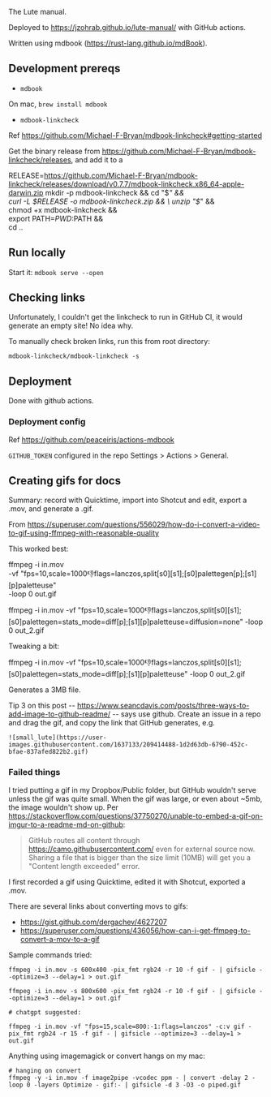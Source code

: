 The Lute manual.

Deployed to https://jzohrab.github.io/lute-manual/ with GitHub actions.

Written using mdbook (https://rust-lang.github.io/mdBook).

## Development prereqs

* `mdbook`

On mac, `brew install mdbook`

* `mdbook-linkcheck`

Ref https://github.com/Michael-F-Bryan/mdbook-linkcheck#getting-started

Get the binary release from https://github.com/Michael-F-Bryan/mdbook-linkcheck/releases, and add it to a

RELEASE=https://github.com/Michael-F-Bryan/mdbook-linkcheck/releases/download/v0.7.7/mdbook-linkcheck.x86_64-apple-darwin.zip
mkdir -p mdbook-linkcheck && cd "$_" && \
  curl -L $RELEASE -o mdbook-linkcheck.zip && \
  unzip "$_" && \
  chmod +x mdbook-linkcheck && \
  export PATH=$PWD:$PATH && \
  cd ..

## Run locally

Start it: `mdbook serve --open`

## Checking links

Unfortunately, I couldn't get the linkcheck to run in GitHub CI, it would generate an empty site!  No idea why.

To manually check broken links, run this from root directory:

```
mdbook-linkcheck/mdbook-linkcheck -s
```

## Deployment

Done with github actions.

### Deployment config

Ref https://github.com/peaceiris/actions-mdbook

`GITHUB_TOKEN` configured in the repo Settings > Actions > General.

## Creating gifs for docs

Summary: record with Quicktime, import into Shotcut and edit, export a .mov, and generate a .gif.

From https://superuser.com/questions/556029/how-do-i-convert-a-video-to-gif-using-ffmpeg-with-reasonable-quality

This worked best:

ffmpeg -i in.mov \
    -vf "fps=10,scale=1000:-1:flags=lanczos,split[s0][s1];[s0]palettegen[p];[s1][p]paletteuse" \
    -loop 0 out.gif

ffmpeg -i in.mov -vf "fps=10,scale=1000:-1:flags=lanczos,split[s0][s1];[s0]palettegen=stats_mode=diff[p];[s1][p]paletteuse=diffusion=none" -loop 0 out_2.gif


Tweaking a bit:

ffmpeg -i in.mov -vf "fps=10,scale=1000:-1:flags=lanczos,split[s0][s1];[s0]palettegen=stats_mode=diff[p];[s1][p]paletteuse" -loop 0 out_2.gif

Generates a 3MB file.


Tip 3 on this post -- https://www.seancdavis.com/posts/three-ways-to-add-image-to-github-readme/ -- says use github.  Create an issue in a repo and drag the gif, and copy the link that GitHub generates, e.g.

```
![small_lute](https://user-images.githubusercontent.com/1637133/209414488-1d2d63db-6790-452c-bfae-837afed822b2.gif)
```

### Failed things

I tried putting a gif in my Dropbox/Public folder, but GitHub wouldn't serve unless the gif was quite small.  When the gif was large, or even about ~5mb, the image wouldn't show up.  Per https://stackoverflow.com/questions/37750270/unable-to-embed-a-gif-on-imgur-to-a-readme-md-on-github:

> GitHub routes all content through https://camo.githubusercontent.com/ even for external source now. Sharing a file that is bigger than the size limit (10MB) will get you a "Content length exceeded" error.

I first recorded a gif using Quicktime, edited it with Shotcut, exported a .mov.

There are several links about converting movs to gifs:

* https://gist.github.com/dergachev/4627207
* https://superuser.com/questions/436056/how-can-i-get-ffmpeg-to-convert-a-mov-to-a-gif

Sample commands tried:

```
ffmpeg -i in.mov -s 600x400 -pix_fmt rgb24 -r 10 -f gif - | gifsicle --optimize=3 --delay=1 > out.gif

ffmpeg -i in.mov -s 800x600 -pix_fmt rgb24 -r 10 -f gif - | gifsicle --optimize=3 --delay=1 > out.gif

# chatgpt suggested:

ffmpeg -i in.mov -vf "fps=15,scale=800:-1:flags=lanczos" -c:v gif -pix_fmt rgb24 -r 15 -f gif - | gifsicle --optimize=3 --delay=1 > out.gif
```

Anything using imagemagick or convert hangs on my mac: 

```
# hanging on convert
ffmpeg -y -i in.mov -f image2pipe -vcodec ppm - | convert -delay 2 -loop 0 -layers Optimize - gif:- | gifsicle -d 3 -O3 -o piped.gif
```
